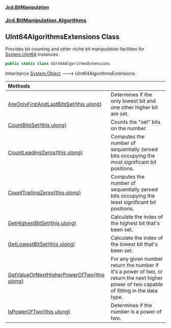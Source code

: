 #### [Jcd.BitManipulation](index.md 'index')
### [Jcd.BitManipulation.Algorithms](Jcd.BitManipulation.Algorithms.md 'Jcd.BitManipulation.Algorithms')

## UInt64AlgorithmsExtensions Class

Provides bit counting and other niche bit manipulation facilities
for [System.UInt64](https://docs.microsoft.com/en-us/dotnet/api/System.UInt64 'System.UInt64') instances.

```csharp
public static class UInt64AlgorithmsExtensions
```

Inheritance [System.Object](https://docs.microsoft.com/en-us/dotnet/api/System.Object 'System.Object') &#129106; UInt64AlgorithmsExtensions

| Methods | |
| :--- | :--- |
| [AreOnlyFirstAndLastBitsSet(this ulong)](Jcd.BitManipulation.Algorithms.UInt64AlgorithmsExtensions.AreOnlyFirstAndLastBitsSet(thisulong).md 'Jcd.BitManipulation.Algorithms.UInt64AlgorithmsExtensions.AreOnlyFirstAndLastBitsSet(this ulong)') | Determines if the only lowest bit and one other higher bit are set. |
| [CountBitsSet(this ulong)](Jcd.BitManipulation.Algorithms.UInt64AlgorithmsExtensions.CountBitsSet(thisulong).md 'Jcd.BitManipulation.Algorithms.UInt64AlgorithmsExtensions.CountBitsSet(this ulong)') | Counts the "set" bits on the number. |
| [CountLeadingZeros(this ulong)](Jcd.BitManipulation.Algorithms.UInt64AlgorithmsExtensions.CountLeadingZeros(thisulong).md 'Jcd.BitManipulation.Algorithms.UInt64AlgorithmsExtensions.CountLeadingZeros(this ulong)') | Computes the number of sequentially zeroed bits occupying the most significant bit positions. |
| [CountTrailingZeros(this ulong)](Jcd.BitManipulation.Algorithms.UInt64AlgorithmsExtensions.CountTrailingZeros(thisulong).md 'Jcd.BitManipulation.Algorithms.UInt64AlgorithmsExtensions.CountTrailingZeros(this ulong)') | Computes the number of sequentially zeroed bits occupying the least significant bit positions. |
| [GetHighestBitSet(this ulong)](Jcd.BitManipulation.Algorithms.UInt64AlgorithmsExtensions.GetHighestBitSet(thisulong).md 'Jcd.BitManipulation.Algorithms.UInt64AlgorithmsExtensions.GetHighestBitSet(this ulong)') | Calculate the index of the highest bit that's been set. |
| [GetLowestBitSet(this ulong)](Jcd.BitManipulation.Algorithms.UInt64AlgorithmsExtensions.GetLowestBitSet(thisulong).md 'Jcd.BitManipulation.Algorithms.UInt64AlgorithmsExtensions.GetLowestBitSet(this ulong)') | Calculate the index of the lowest bit that's been set. |
| [GetValueOrNextHigherPowerOfTwo(this ulong)](Jcd.BitManipulation.Algorithms.UInt64AlgorithmsExtensions.GetValueOrNextHigherPowerOfTwo(thisulong).md 'Jcd.BitManipulation.Algorithms.UInt64AlgorithmsExtensions.GetValueOrNextHigherPowerOfTwo(this ulong)') | For any given number return the number if it's a power of two, or return the next higher power of two capable of fitting in the data type. |
| [IsPowerOfTwo(this ulong)](Jcd.BitManipulation.Algorithms.UInt64AlgorithmsExtensions.IsPowerOfTwo(thisulong).md 'Jcd.BitManipulation.Algorithms.UInt64AlgorithmsExtensions.IsPowerOfTwo(this ulong)') | Determines if the number is a power of two. |
